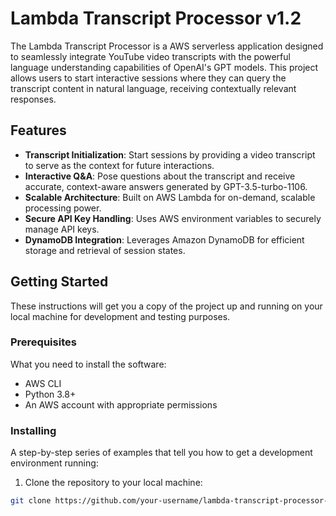 # Lambda Transcript Processor v1.2

The Lambda Transcript Processor is a AWS serverless application designed to seamlessly integrate YouTube video transcripts with the powerful language understanding capabilities of OpenAI's GPT models. This project allows users to start interactive sessions where they can query the transcript content in natural language, receiving contextually relevant responses.

## Features

- **Transcript Initialization**: Start sessions by providing a video transcript to serve as the context for future interactions.
- **Interactive Q&A**: Pose questions about the transcript and receive accurate, context-aware answers generated by GPT-3.5-turbo-1106.
- **Scalable Architecture**: Built on AWS Lambda for on-demand, scalable processing power.
- **Secure API Key Handling**: Uses AWS environment variables to securely manage API keys.
- **DynamoDB Integration**: Leverages Amazon DynamoDB for efficient storage and retrieval of session states.

## Getting Started

These instructions will get you a copy of the project up and running on your local machine for development and testing purposes.

### Prerequisites

What you need to install the software:

- AWS CLI
- Python 3.8+
- An AWS account with appropriate permissions

### Installing

A step-by-step series of examples that tell you how to get a development environment running:

1. Clone the repository to your local machine:
```sh
git clone https://github.com/your-username/lambda-transcript-processor-v1.2.git
